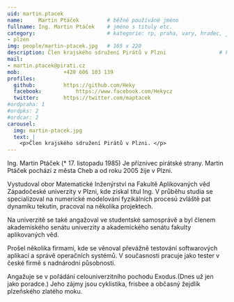 ```yaml
---
uid: martin.ptacek
name:     Martin Ptáček   	    # běžně používáné jméno
fullname: Ing. Martin Ptáček  	# jméno s tituly etc.
category:                 	    # kategorie: rp, praha, vary, hradec, jmk, senat
- plzen
img: people/martin-ptacek.jpg   # 165 x 220
description: Člen krajského sdružení Pirátů v Plzni             	# kratký popis, max 160 znaků
mail:
- martin.ptacek@pirati.cz
mob:			  +420 606 103 139
profiles:
  github:         https://github.com/Heky
  facebook: 		  https://www.facebook.com/Hekycz
  twitter: 		  https://twitter.com/maptacek
#ordpraha: 1
#ordpks: 2
#ordcar: 2
carousel:
  img: martin-ptacek.jpg
  text: |
    <p>Člen krajského sdružení Pirátů v Plzni. </p>
---
```

Ing. Martin Ptáček (* 17. listopadu 1985) Je příznivec pirátské strany. Martin Ptáček pochází z města Cheb a od roku 2005 žije v Plzni.

Vystudoval obor Matematické Inženýrství na Fakultě Aplikovaných věd Západočeské univerzity v Plzni, kde získal titul Ing. V průběhu studia se specializoval na numerické modelování fyzikálních procesú zvláště pat dynamiku tekutin, pracoval na několika projektech.

Na univerzitě se také angažoval ve studentské samosprávě a byl členem akademiského senátu univerzity a akademického senátu fakulty aplikovaných věd.

Prošel několika firmami, kde se věnoval převážně testování softwarových aplikací a správě operačních systémů. V současnosti pracuje jako tester v české firmě s nadnárodní působností.

Angažuje se v pořádání celouniverzitního pochodu Exodus.(Dnes už jen jako poradce.) Jeho zájmy jsou cyklistika, frisbee a občasný žejdlík plzeňského zlatého moku.
